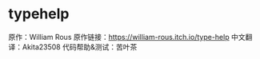 # typehelp

原作：William Rous
原作链接：https://william-rous.itch.io/type-help
中文翻译：Akita23508
代码帮助&测试：苦叶茶
